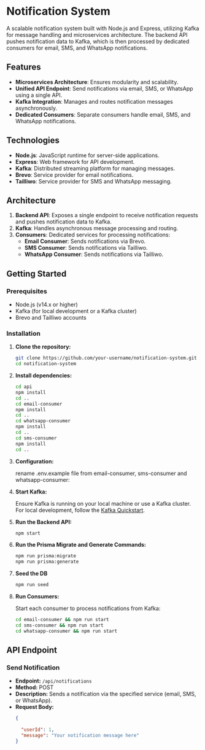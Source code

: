 # Notification System

A scalable notification system built with Node.js and Express, utilizing Kafka for message handling and microservices architecture. The backend API pushes notification data to Kafka, which is then processed by dedicated consumers for email, SMS, and WhatsApp notifications.

## Features

- **Microservices Architecture**: Ensures modularity and scalability.
- **Unified API Endpoint**: Send notifications via email, SMS, or WhatsApp using a single API.
- **Kafka Integration**: Manages and routes notification messages asynchronously.
- **Dedicated Consumers**: Separate consumers handle email, SMS, and WhatsApp notifications.

## Technologies

- **Node.js**: JavaScript runtime for server-side applications.
- **Express**: Web framework for API development.
- **Kafka**: Distributed streaming platform for managing messages.
- **Brevo**: Service provider for email notifications.
- **Tailliwo**: Service provider for SMS and WhatsApp messaging.

## Architecture

1. **Backend API**: Exposes a single endpoint to receive notification requests and pushes notification data to Kafka.
2. **Kafka**: Handles asynchronous message processing and routing.
3. **Consumers**: Dedicated services for processing notifications:
   - **Email Consumer**: Sends notifications via Brevo.
   - **SMS Consumer**: Sends notifications via Tailliwo.
   - **WhatsApp Consumer**: Sends notifications via Tailliwo.

## Getting Started

### Prerequisites

- Node.js (v14.x or higher)
- Kafka (for local development or a Kafka cluster)
- Brevo and Tailliwo accounts

### Installation

1. **Clone the repository:**

    ```bash
    git clone https://github.com/your-username/notification-system.git
    cd notification-system
    ```

2. **Install dependencies:**

    ```bash
    cd api
    npm install
    cd ..
    cd email-consumer
    npm install
    cd ..
    cd whatsapp-consumer
    npm install
    cd ..
    cd sms-consumer
    npm install
    cd ..
    ```

3. **Configuration:**

    rename .env.example file from email-consumer, sms-consumer and whatsapp-consumer:


4. **Start Kafka:**

    Ensure Kafka is running on your local machine or use a Kafka cluster. For local development, follow the [Kafka Quickstart](https://kafka.apache.org/quickstart).

5. **Run the Backend API:**

    ```bash
    npm start
    ```
6. **Run the Prisma Migrate and Generate Commands:**

    ```bash
    npm run prisma:migrate
    npm run prisma:generate
    ```

7. **Seed the DB**

    ```bash
    npm run seed
    ```

8. **Run Consumers:**

    Start each consumer to process notifications from Kafka:

    ```bash
    cd email-consumer && npm run start
    cd sms-consumer && npm run start
    cd whatsapp-consumer && npm run start
    ```

## API Endpoint

### Send Notification

- **Endpoint:** `/api/notifications`
- **Method:** POST
- **Description:** Sends a notification via the specified service (email, SMS, or WhatsApp).
- **Request Body:**
    ```json
    {
      
      "userId": 1,
      "message": "Your notification message here"
    }
    ```